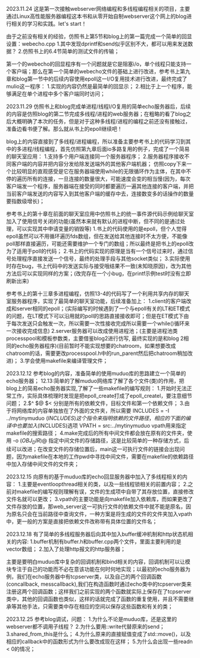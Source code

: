 2023.11.24 
这是第一次接触webserver网络编程和多线程编程相关的项目，主要通过Linux高性能服务器编程这本书和从零开始自制webserver这个网上的blog进行相关的学习和实践。let's start！

由于之前没有相关的经验，仿照书上第5节和blog上的第一篇完成一个简单的回显设置：webecho.cpp
1.其中发现dprintf和send似乎区别不大，都可以用来发送数据？
2.仿照书上的6.4节简单的测试文件的传输；

第一个的webecho的回显程序有一个问题就是它是阻塞i/o，单个线程只能支持一个客户端；那么在第一个简单的webecho文件的基础上进行改进，参考书上第九章和blog第一节中的后续内容使用epoll这一I/O复用技术进行改进，最终完成了mulio这一程序：
1.实现的内容仍然是最简单的回显示；
2.相比于上一个程序，能够满足在单个进程中多个客户端同时访问；



2023.11.29
仿照书上和blog完成单进程/线程I/O复用的简单echo服务器后，后续的内容是仿照blog的第二节完成多线程/进程的web服务器；在粗略的看了blog之后大概明确了本次的任务，但是对于这种多线程/进程的编程之前还没有接触过，准备边看书便了解。那么就从书上的epoll继续吧！

blog上的内容直接到了多线程/进程编程，所以准备主要参考书上的代码学习到其中的多进程/线程编程，首先仿照第九章后面io多路复用的例子，完成了一个简易的聊天室应用：
1.支持多个用户端连接同一个服务器程序；
2.服务器程序接收不同客户端的内容并把内容分发给除发送端外的其他客户端机器；
仿照copy下来一个比较明显的直观感受是它在服务器端使用while的无限循环作为主体，在其中不停的遍历所有的连接，一旦连接的数量很大，可能速度会变的相当慢(因为，每次客户端发一个程序，服务器端在接受的同时都要遍历一遍其他连接的客户端，并把当前客户端发送的内容写入到其他客户端的缓存中去，连接数变多的话操作的数量要指数级增长)；

参考书上的第十章在前面的聊天室应用中仿照书上的统一事件源代码示例给聊天室加入了使用信号关闭的功能(虽然本来就有默认的进程中断，但不同的是通过处理，可以实现其中申请变量的销毁等)
1.书上的代码使用的是epoll，但个人觉得epoll虽然可以不用循环遍历fds数组，但在发送给其他连接时不太方便，不能像poll那样直接遍历，可能还需要维护一个专门的数组；所以最终是把书上的epoll改为了适用于poll的代码；
2.书上的代码实现的原理是当有一个信号过来时，通过信号处理程序直接发送一个信号，最终的处理手段与其他socket类似；
3.实际使用时存在bug，书上代码中的发送实际与接受哦结果不一致(未知晓原因)，改为其他方法后可以实现同样的方案；(改完存在一个小bug，在printf示例test时没有立即刷新出来)

参考书上的第十三章多进程编程，仿照13-4的代码写了一个利用共享内存的聊天室服务器程序，实现了最简单的聊天室功能，后续准备加上：
1.client的客户端改成和server相同的epoll；(实际编写的时候遇到了一个与epoll有关的LT和ET模式的问题，在LT模式下可以沿用就的poll的思路直接接收即可；但是在ET模式下由于每次发送只会触发一次，所以需要一次性接收完成所以需要一个while()循环来一次接收完成信息)
2.server服务器可以改成使用进程池；(主要是进程池类processpool和模板参数类，主要借鉴blog2进行仿写, 最终实现的是和blog 2相同的echo服务器程序)(目前暂时不能实现想要的chatroom，如果想要改成chatroom的话，需要更改processpool.h中的run_parent然后把chatroom稍加改进)；
3.学会使用makefile来编译管理文件；


2023.12.12
参考blog的内容，准备简单的使用muduo库的思路建立一个简单的echo服务器；
12.13:简单的了解muduo网络库了解了各个文件(类)的作用，把blog上的简易echo服务器实现,了解了一些makefile的编写规则：
1.开始时无法正常工作，实际具体梳理时发现是把epoll_create打成了epoll_createl，要注意细节问题；
2.$^ $@ $< 分别是所有的依赖文件，目标文件和第一个依赖文件；
3.由于将网络库的内容单独放在了外面的文件夹，所以需要
    INCLUDES = -I ../mytinymuduo  $(INCLUDES) 
这个指令来指明依赖的文件路径，相应的下面的编译中也要加入$(INCLUDES)选项
    VPATH = src:../mytinymuduo
vpath用来指定makefile的搜索路径； 
4.make完成后的所有中间文件都会放在原有的文件夹，使用
    -o $(OBJ_DIR)$@
指定中间文件的存储路径，这是比较简单的一种存储方式，后续可以改进；在改变文件的存储位置后，main这一可执行文件的链接会出现问题，因为makefile在本地的工作pwd中寻找中间文件，需要在makefile的依赖路径中加入存储中间文件的文件夹；


2023.12.15
向原有的基于muduo库的echo回显服务器中加入了多线程相关的内容：
1.主要是eventloopthread相关的类，以及一些线程锁相关的前置内容；
2.之前对makefile的编写规则理解有误，文件的生成项中自带了其存放位置，直接修改文件名就可以更改；
3.vpath的主要功能是向makefile加入依赖库，而如果更改了文件存放的位置，那web_server这一可执行文件的依赖文件中就不能是原名，因为原名只会在当前路径中查询文件，一种方案是将生成的文件的文件夹加入vpath中，更一般的方案是直接把依赖文件改称带有具体位置的文件名；


2023.12.18
有了简单的多线程服务器后向其中加入buffer缓冲机制和http状态机相关的内容:
1.buffer机制有buffer.h和buffer.cpp两个文件，里面主要利用的是vector数组；
2.加入了处理http报文的http服务器；

主要是要明白muduo库中复杂的回调机制和bind相关的内容，回调机制可以让模块专注于自己的功能而不必在意该功能在何时何地实现；以最初的echo服务器为例，我们在echo服务器中有tcpserver类，以及自己的两个回调函数(concallback, messcallback),我们在构造函数时通过echo类中的tcpserver类来注册这两个回调函数；这样我们之前实现的两个函数就实际上保存在了tcpserver类中，其他的回调函数也类似，这样的话就完成了函数的重复使用，并且不需要继承等其他手法，只需要类中存在相应的空间以保存这些函数和有关的类；


2023.12.25
参考blog调试，问题：
1.为什么不论是muduo库，还是这里的webserver都不调用子线程？
2.为什么要用::write代替原来的send；
3.shared_from_this是什么；
4.为什么原来的直接赋值变成了std::move()，以及相应的callback中的函数形式为什么要改成现在这样；
5.为什么会出现一些readn < 0的情况；